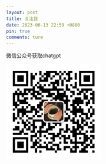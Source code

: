 ```yaml
---
layout: post
title: 关注我
date: 2023-06-13 22:59 +0800
pin: true
comments: ture
---
```

微信公众号获取chatgpt

![img](/myweixin.jpg)
